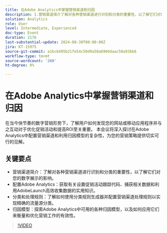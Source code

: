 ```yaml
---
title: 在Adobe Analytics中掌握营销渠道和归因
description: 1.营销渠道简介了解对各种营销渠道进行识别和分类的重要性，以了解它们对您的数字展示的影响。 2.配置Adobe Analytics获取关于设置促销活动跟踪代码、捕获相关数据以及利用Adobe启动进行高效数据收集的实用知识。 3.分类和处理规则了解如何使用分类规则生成器并配置营销渠道处理规则以实现精确的流量源分类。 4.归因模型探索Adobe Analytics中可用的各种归因模型，以及如何应用这些模型来衡量和优化营销工作的有效性。
solution: Analytics
role: User
level: Intermediate, Experienced
doc-type: Event
duration: 2176
last-substantial-update: 2024-08-30T00:00:00Z
jira: KT-15975
source-git-commit: a1bc6495b21fe54c50d9a50a6904daac50a93bb6
workflow-type: tm+mt
source-wordcount: '260'
ht-degree: 0%

---
```



# 在Adobe Analytics中掌握营销渠道和归因

在当今快节奏的数字营销形势下，了解用户如何发现您的网站或移动应用程序并与之互动对于优化促销活动和提高ROI至关重要。 本会议将深入探讨在Adobe Analytics中配置营销渠道和利用归因模型的复杂性，为您的营销策略提供切实可行的见解。

## 关键要点

* 营销渠道简介：了解对各种营销渠道进行识别和分类的重要性，以了解它们对您的数字展示的影响。
* 配置Adobe Analytics：获取有关设置促销活动跟踪代码、捕获相关数据和利用AdobeLaunch高效收集数据的实用知识。
* 分类和处理规则：了解如何使用分类规则生成器并配置营销渠道处理规则以实现精确的流量源分类。
* 归因模型：探索Adobe Analytics中可用的各种归因模型，以及如何应用它们来衡量和优化营销工作的有效性。

>[!VIDEO](https://video.tv.adobe.com/v/3432747/?learn=on)
